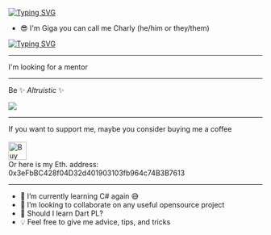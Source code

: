 [![Typing SVG](https://readme-typing-svg.herokuapp.com?font=Fira+Code&pause=1000&color=20F757&width=435&lines=Hi+there)](https://git.io/typing-svg) 

* 😎 I'm Giga you can call me Charly (he/him or they/them)

[![Typing SVG](https://readme-typing-svg.herokuapp.com?font=Fira+Code&pause=1000&color=20F757&width=435&lines=Huge+Open-Source+Fan)](https://git.io/typing-svg)

<hr>
I'm looking for a mentor <br>
<hr>

Be  ✨ _Altruistic_ ✨

<!--[![ko-fi](https://ko-fi.com/img/githubbutton_sm.svg)](https://ko-fi.com/Y8Y134NET)
-->
![](https://visitor-badge.glitch.me/badge?page_id=wikicrafter.wikicrafter) <br>
<hr>
If you want to support me, maybe you consider buying me a coffee 
<br><br>
<a href='https://ko-fi.com/Y8Y134NET' target='_blank'><img height='36' style='border:0px;height:36px;' src='https://cdn.ko-fi.com/cdn/kofi4.png?v=2' border='0' alt='Buy Me a Coffee at ko-fi.com' /></a>
<br> Or here is my Eth. address:   0x3eFbBC428f04D32d401903103fb964c74B3B7613

<hr>

<!-- 💻📱📍🗺 I'm available for freelance jobs as a python programmer
- 🔭 I’m currently working on Python
- 🌱 I’m currently learning Ruby
- 💡 Feel free to give me advice, tips, and tricks
-->
- 🌱 I’m currently learning C# again 😅
- 👯 I’m looking to collaborate on any useful opensource project
- 🤔 Should I learn Dart PL?
- 💡  Feel free to give me advice, tips, and tricks

  


  

    
  

  

  
<!--
 - 📫 How to reach me: text me on <a href="https://twitter.com/-------">Twitter <img align="middle" alt="Anchabadze Giga | Twitter"  height="35px" src="https://raw.githubusercontent.com/peterthehan/peterthehan/master/assets/twitter.svg" />
</a>


#### If you want to support me with digital currency here is my binance QR:

<img src="/anim/binance_receive.jpg" alt="Binance" width="200" height="250"> -->

  
<!-- ![wikicrafter](anim/wikicrafter.png) -->



<!--


<p align="right"> <img align="left" src="/anim/binance_receive.jpg" alt="Binance" width="200" height="250" /> </p>
<img src="images/image.jpg" align="left" />

- 🔭 I’m currently working on ...
- 🌱 I’m currently learning ...
- 👯 I’m looking to collaborate on ...
- 🤔 I’m looking for help with ...
- 💬 Ask me about ...
- 📫 How to reach me: ...
- 😄 Pronouns: ...
- ⚡ Fun fact: ...
-->
